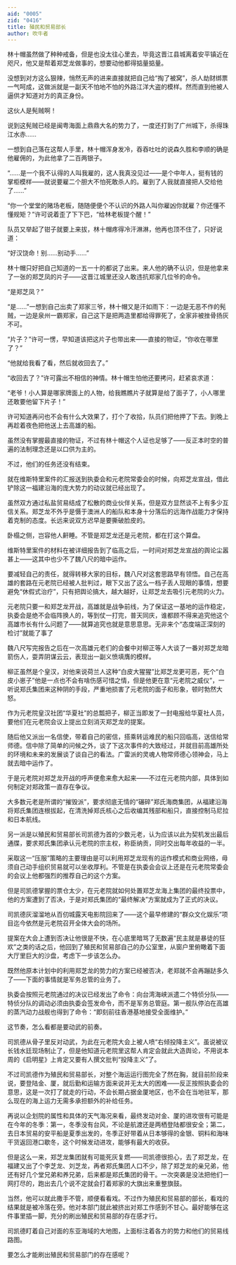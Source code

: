 ```yaml
---
aid: "0005"
zid: "0416"
title: 殖民和贸易部长
author: 吹牛者
---
```


林十帽虽然做了种种戒备，但是也没太往心里去，毕竟这晋江县城离着安平镇近在咫尺，他又是帮着郑芝龙做事的，想要动他都得掂量掂量。

没想到对方这么狠辣，悄然无声的进来直接就把自己给“掏了被窝”，杀人劫财绑票一气呵成，这做派就是一副天不怕地不怕的外路江洋大盗的模样。然而直到他被人逼供才知道对方的真正身份。

这伙人是髡贼啊！

说到这髡贼已经是闽粤海面上鼎鼎大名的势力了，一度还打到了广州城下，杀得珠江水赤……

一想到自己落在这帮人手里，林十帽浑身发冷，吞吞吐吐的说森久胜和李顺的确是他雇佣的，为此他拿了二百两银子。

“……是一个我不认得的人叫我雇的，这人我真没见过——是个中年人，挺有钱的掌柜模样——就说要雇二个胆大不怕死敢杀人的。雇到了人我就直接把人交给他了……”

“你一个堂堂的赌场老板，随随便便个不认识的外路人叫你雇凶你就雇？你还懂不懂规矩？”许可说着歪了下下巴，“给林老板提个醒！”

队员又举起了钳子就要上来拔，林十帽疼得冷汗淋淋，他再也顶不住了，只好说道：

“好汉饶命！别……别动手……”

林十帽只好把自己知道的一五一十的都说了出来。来人他的确不认识，但是他拿来了一张的郑芝凤的片子——这晋江城里还没人敢违抗郑家几位爷的命令。

“是郑芝凤？”

“是……”一想到自己出卖了郑家三爷，林十帽又是汗如雨下：一边是无恶不作的髡贼，一边是泉州一霸郑家，自己这下是把两造里都给得罪死了，全家非被挫骨扬灰不可。

“片子？”许可一愣，早知道该把这片子也带出来——直接的物证，“你收在哪里了？”

“他就给我看了看，然后就收回去了。”

“收回去了？”许可露出不相信的神情。林十帽生怕他还要拷问，赶紧哀求道：

“老爷！小人算是哪家牌面上的人物，给我瞧瞧片子就算是给了面子了，小人哪里还敢要他留下片子！”

许可知道再问也不会有什么大效果了，打个了收拾，队员们把他押了下去。到晚上再趁着夜色把他送上去高雄的船。

虽然没有掌握最直接的物证，不过有林十帽这个人证也足够了——反正本时空的普遍的法制理念还是以口供为主的。

不过，他们的任务还没有结束。

就在维斯特里案件的汇报送到执委会和元老院常委会的时候，向郑芝龙宣战，借此铲除这一福建沿海的庞大势力的动议就已经出现了。

虽然双方通过私盐贸易结成了松散的商业伙伴关系，但是双方显然谈不上有多少互信关系。郑芝龙不外乎是慑于澳洲人的船队和本身十分落后的远海作战能力才保持着克制的态度。长远来说双方迟早是要撕破脸皮的。

卧榻之侧，岂容他人鼾睡。不管是郑芝龙还是元老院，都在打这个算盘。

维斯特里案件的材料在被详细报告到了临高之后，一时间对郑芝龙宣战的舆论尘嚣甚上——这其中也少不了魏八尺的暗中运作。

要减轻自己的责任，就得转移大家的目标，魏八尺对这套思路早有领悟。自己在高雄的套路在元老院已经被人批判过，眼下又出了这么一档子丢人现眼的事情，想要避免“休假式治疗”，只有把舆论搞大，越大越好，让郑芝龙去吸引元老院的火力。

元老院只要一和郑芝龙开战，高雄就是战争前线，为了保证这一基地的运作稳定，执委会是绝不会临阵换人的，等到仗一打完，普天同庆，谁都顾不得来追究他这个高雄市长有什么问题了——就算追究也就是意思意思。无非来个“态度端正深刻的检讨”就能了事了

魏八尺写完报告之后在一次高雄元老们的会餐中对柳正等人大谈了一番对郑芝龙暗箭伤人，耍弄阴谋云云，表现出一副义愤填膺的模样。

柳正虽然是个皇汉，对他来说荷兰人这种“白皮大猩猩”比郑芝龙更可恶，死个“白皮小崽子”他是一点也不会有啥伤感可惜之情，但是他更在意“元老院之威仪”，一听说郑氏集团来这种阴的手段，严重地损害了元老院的面子和形象，顿时勃然大怒。

作为元老院皇汉社团“华夏社”的总瓢把子，柳正当即发了一封电报给华夏社人员，要他们在元老院会议上提出立刻消灭郑芝龙的提案。

随后他又派出一名信使，带着自己的密信，搭乘转运难民的船只回临高，送信给常师德。信中除了简单的问候之外，谈了下这次事件的大致经过，并就目前高雄所处的环境和未来的发展谈了谈自己的看法。广雷派的灵魂人物常师德心领神会，马上就去暗中运作了。

于是元老院对郑芝龙开战的呼声便愈来愈大起来——不过在元老院内部，具体到如何制定对郑政策一直存在争议。

大多数元老是所谓的“摧毁派”，要求彻底无情的“碾碎”郑氏海商集团，从福建沿海将郑氏集团连根拔起，在清洗掉郑氏核心之后收编其残部和船只，直接控制马尼拉和日本航线。

另一派是以殖民和贸易部长司凯德为首的少数元老，认为应该以此为契机发出最后通牒，要求郑氏集团承认元老院的宗主权，称臣纳贡，同时交出每年收益的一半。

采取这一“压服”策略的主要理由是可以利用郑芝龙现有的运作模式和商业网络，毋须自己动手组织贸易就可以坐收厚利。不管是在执委会会议上还是在元老院常委会的会议上他都强烈的推荐自己的这个方案。

但是司凯德掌握的票仓太少，在元老院就如何处置郑芝龙海上集团的最终投票中，他的方案遭到了否决，于是对郑氏集团的“最终解决”方案就成为了正式的决议。

司凯德灰溜溜地从百仞城露天电影院回来了——这个最早修建的“群众文化娱乐”项目迄今依然是元老院召开全体大会的场所。

提案在大会上遭到否决让他很是不快，在心底里暗骂了无数遍“民主就是暴徒的狂欢”之类的话之后，他回到了殖民和贸易部自己的办公室里，从窗户里俯瞰着下面大厅里巨大的沙盘，考虑下一步该怎么办。

既然他原本计划中的利用郑芝龙的势力的方案已经被否决，老郑就不会再蹦跶多久了——下面的事情就是军务总管的业务了。

执委会按照元老院通过的决议已经发出了命令：向台湾海峡派遣二个特侦分队——特侦分队的调动必须由执委会签发命令，而不是军务总管庭。第一舰队停泊在高雄的蒸汽动力战舰也得到了命令：“即刻前往香港基地接受全面维护。”

这节奏，怎么看都是要动武的前奏。

司凯德从骨子里反对动武，为此在元老院大会上被人喷“右倾投降主义”。虽说被议长钱水廷现场制止了，但是他知道元老院里这帮人肯定会就此大造舆论，不用说本周的《启明星》上肯定又要有人撰文批判“投降主义”了。

不过司凯德作为殖民和贸易部长，对整个海运运行图完全了然在胸，就目前阶段来说，要登陆金、厦，就后勤和运输方面来说并无太大的困难——反正按照执委会的意思，这是一次打了就走的行动，不会长期占据金厦地区，也不会在当地驻军，那么现在的海上运力无需多承担额外的补给任务。

再说以企划院的属性和具体的天气海况来看，最终发动对金、厦的进攻很有可能是在今年的冬季：第一，冬季没有台风，不论是航渡还是两栖登陆都很安全；第二，去日本贸易的安平船是夏季出发的，冬季正好带着从日本够得的金银、铜料和海味干货返回港口歇冬，这个时候发动进攻，能够有最大的收获。

但是这么一来，郑芝龙集团就有可能死灰复燃——司凯德很担心，去了郑芝龙，在福建又出了个李芝龙、刘芝龙，再者郑氏集团人口不少，除了郑芝龙的亲兄弟，他还有好几个堂兄弟和养兄弟，后来都是郑氏集团的骨干。一次突袭是没法把他们一网打尽的，跑出去几个说不定就会打着郑家的大旗出来重整旗鼓。

当然，他可以就此撒手不管，顺便看看戏。不过作为殖民和贸易部的部长，看戏的结果就是被冷落在旁。他对本部门就此被挤出对郑工作感到不甘心。最好能够在这件事里插一脚，充分的刷出殖民和贸易部的存在感才行。

司凯德盯着自己对面的东亚海域的大地图，上面标注着各方的势力和他们的贸易线路图。

要怎么才能刷出殖民和贸易部门的存在感呢？
